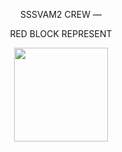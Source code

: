 <div align="center">
  <p height="200">SSSVAM2 CREW —</p>
  <p height="200">RED BLOCK REPRESENT</p>
</div>

<div align="center">
  <img height="150" src="https://readme-typing-svg.herokuapp.com?font=Fira+Code&weight=200&letterSpacing=1&pause=1000&color=B22222&width=600&lines=Yo%2C+it%E2%80%99s+ya+boy+sssvam2+pullin%E2%80%99+up+%E2%80%94+sup+anyone%3F"  />
</div>

###
